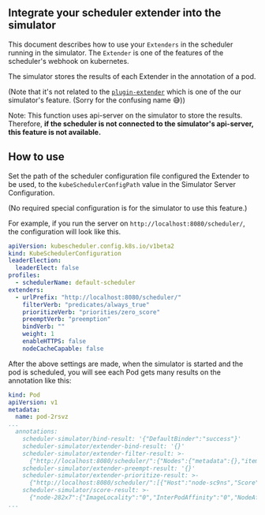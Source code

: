 ## Integrate your scheduler extender into the simulator

This document describes how to use your `Extenders` in the scheduler running in the simulator.
The `Extender` is one of the features of the scheduler's webhook on kubernetes.

The simulator stores the results of each Extender in the annotation of a pod.

(Note that it's not related to the [`plugin-extender`](./plugin-extender.md) which is one of the our simulator's feature. 
(Sorry for the confusing name 😅))

Note: This function uses api-server on the simulator to store the results.
Therefore, **if the scheduler is not connected to the simulator's api-server,
this feature is not available.**

## How to use

Set the path of the scheduler configuration file configured the Extender to be used,
to the `kubeSchedulerConfigPath` value in the Simulator Server Configuration.

(No required special configuration is for the simulator to use this feature.)

For example, if you run the server on `http://localhost:8080/scheduler/`,
the configuration will look like this.

```yaml
apiVersion: kubescheduler.config.k8s.io/v1beta2
kind: KubeSchedulerConfiguration
leaderElection:
  leaderElect: false
profiles:
  - schedulerName: default-scheduler
extenders:
  - urlPrefix: "http://localhost:8080/scheduler/"
    filterVerb: "predicates/always_true"
    prioritizeVerb: "priorities/zero_score"
    preemptVerb: "preemption"
    bindVerb: ""
    weight: 1
    enableHTTPS: false
    nodeCacheCapable: false
```

After the above settings are made, when the simulator is started and the pod is scheduled, 
you will see each Pod gets many results on the annotation like this:

```yaml
kind: Pod
apiVersion: v1
metadata:
  name: pod-2rsvz
...
  annotations:
    scheduler-simulator/bind-result: '{"DefaultBinder":"success"}'
    scheduler-simulator/extender-bind-result: '{}'
    scheduler-simulator/extender-filter-result: >-
      {"http://localhost:8080/scheduler/":{"Nodes":{"metadata":{},"items":[{"metadata":{"name":"node-sc9ns","generateName":"node-","uid":"4b008c90-971e-4816-a0f4-dc1a3b6e856e","resourceVersion":"208","creationTimestamp":"2023-03-03T16:03:50Z","managedFields":[{"manager":"simulator","operation":"Update","apiVersion":"v1","time":"2023-03-03T16:03:50Z","fieldsType":"FieldsV1","fieldsV1":{"f:metadata":{"f:generateName":{}}}}]},"spec":{},"status":{"capacity":{"cpu":"4","memory":"32Gi","pods":"110"},"allocatable":{"cpu":"4","memory":"32Gi","pods":"110"},"phase":"Running","conditions":[{"type":"Ready","status":"True","lastHeartbeatTime":null,"lastTransitionTime":null}],"daemonEndpoints":{"kubeletEndpoint":{"Port":0}},"nodeInfo":{"machineID":"","systemUUID":"","bootID":"","kernelVersion":"","osImage":"","containerRuntimeVersion":"","kubeletVersion":"","kubeProxyVersion":"","operatingSystem":"","architecture":""}}},{"metadata":{"name":"node-pwzdq","generateName":"node-","uid":"b24f918d-94ae-4c35-9e2c-2376998dbede","resourceVersion":"209","creationTimestamp":"2023-03-03T16:03:53Z","managedFields":[{"manager":"simulator","operation":"Update","apiVersion":"v1","time":"2023-03-03T16:03:53Z","fieldsType":"FieldsV1","fieldsV1":{"f:metadata":{"f:generateName":{}}}}]},"spec":{},"status":{"capacity":{"cpu":"4","memory":"32Gi","pods":"110"},"allocatable":{"cpu":"4","memory":"32Gi","pods":"110"},"phase":"Running","conditions":[{"type":"Ready","status":"True","lastHeartbeatTime":null,"lastTransitionTime":null}],"daemonEndpoints":{"kubeletEndpoint":{"Port":0}},"nodeInfo":{"machineID":"","systemUUID":"","bootID":"","kernelVersion":"","osImage":"","containerRuntimeVersion":"","kubeletVersion":"","kubeProxyVersion":"","operatingSystem":"","architecture":""}}}]},"NodeNames":null,"FailedNodes":{},"FailedAndUnresolvableNodes":null,"Error":""}}
    scheduler-simulator/extender-preempt-result: '{}'
    scheduler-simulator/extender-prioritize-result: >-
      {"http://localhost:8080/scheduler/":[{"Host":"node-sc9ns","Score":0},{"Host":"node-pwzdq","Score":0}]}
    scheduler-simulator/score-result: >-
      {"node-282x7":{"ImageLocality":"0","InterPodAffinity":"0","NodeAffinity":"0","NodeNumber":"0","NodeResourcesBalancedAllocation":"52","NodeResourcesFit":"47","PodTopologySpread":"0","TaintToleration":"0","VolumeBinding":"0"},"node-gp9t4":{"ImageLocality":"0","InterPodAffinity":"0","NodeAffinity":"0","NodeNumber":"0","NodeResourcesBalancedAllocation":"76","NodeResourcesFit":"73","PodTopologySpread":"0","TaintToleration":"0","VolumeBinding":"0"}}
...
```


